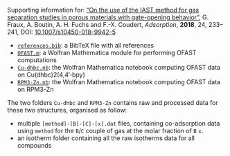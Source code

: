 Supporting information for: [“On the use of the IAST method for gas separation studies in porous materials with gate-opening behavior”](https://doi.org/10.1007/s10450-018-9942-5), G. Fraux, A. Boutin, A. H. Fuchs and F.-X. Coudert, _Adsorption_, **2018**, 24, 233–241, DOI: [10.1007/s10450-018-9942-5](https://doi.org/10.1007/s10450-018-9942-5)

- [`references.bib`](references.bib): a BibTeX file with all references
- [`OFAST.m`](OFAST.m): a Wolfran Mathematica module for performing OFAST computations
- [`Cu-dhbc.nb`](Cu-dhbc.nb): the Wolfran Mathematica notebook computing OFAST data on Cu(dhbc)2(4,4′‐bpy)
- [`RPM3-Zn.nb`](RPM3-Zn.nb): the Wolfran Mathematica notebook computing OFAST data on RPM3-Zn

The two folders `Cu-dhbc` and `RPM3-Zn` contains raw and processed data for
these two structures, organised as follow:

- multiple `[method]-[B]-[C]-[x].dat` files, containing co-adsorption data using
  `method` for the `B`/`C` couple of gas at the molar fraction of `B` `x`.
- an isotherm folder containing all the raw isotherms data for all compounds
